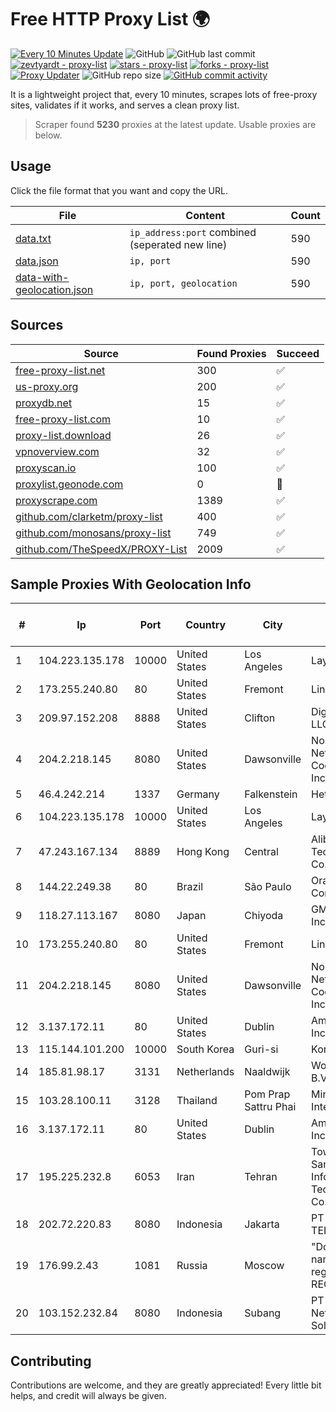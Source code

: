 
# Free HTTP Proxy List 🌍

[![Every 10 Minutes Update](https://github.com/mertguvencli/http-proxy-list/actions/workflows/main.yml/badge.svg?branch=main)](https://github.com/mertguvencli/http-proxy-list/actions/workflows/main.yml)
![GitHub](https://img.shields.io/github/license/mertguvencli/http-proxy-list)
![GitHub last commit](https://img.shields.io/github/last-commit/mertguvencli/http-proxy-list)
[![zevtyardt - proxy-list](https://img.shields.io/static/v1?label=zevtyardt&message=proxy-list&color=blue&logo=github)](https://github.com/zevtyardt/proxy-list "Go to GitHub repo")
[![stars - proxy-list](https://img.shields.io/github/stars/zevtyardt/proxy-list?style=social)](https://github.com/zevtyardt/proxy-list)
[![forks - proxy-list](https://img.shields.io/github/forks/zevtyardt/proxy-list?style=social)](https://github.com/zevtyardt/proxy-list)
[![Proxy Updater](https://github.com/zevtyardt/proxy-list/workflows/Proxy%20Updater/badge.svg)](https://github.com/zevtyardt/proxy-list/actions?query=workflow:"Proxy+Updater")
![GitHub repo size](https://img.shields.io/github/repo-size/zevtyardt/proxy-list)
[![GitHub commit activity](https://img.shields.io/github/commit-activity/m/zevtyardt/proxy-list?logo=commits)](https://github.com/zevtyardt/proxy-list/commits/main)

It is a lightweight project that, every 10 minutes, scrapes lots of free-proxy sites, validates if it works, and serves a clean proxy list.

> Scraper found **5230** proxies at the latest update. Usable proxies are below.

## Usage

Click the file format that you want and copy the URL.

|File|Content|Count|
|----|-------|-----|
|[data.txt](https://raw.githubusercontent.com/mertguvencli/http-proxy-list/main/proxy-list/data.txt)|`ip_address:port` combined (seperated new line)|590|
|[data.json](https://raw.githubusercontent.com/mertguvencli/http-proxy-list/main/proxy-list/data.json)|`ip, port`|590|
|[data-with-geolocation.json](https://raw.githubusercontent.com/mertguvencli/http-proxy-list/main/proxy-list/data-with-geolocation.json)|`ip, port, geolocation`|590|

## Sources

|Source|Found Proxies|Succeed|
|------|-------------|-------|
|[free-proxy-list.net](https://free-proxy-list.net)|300|✅|
|[us-proxy.org](https://www.us-proxy.org)|200|✅|
|[proxydb.net](http://proxydb.net)|15|✅|
|[free-proxy-list.com](https://free-proxy-list.com/?page=&port=&type%5B%5D=http&type%5B%5D=https&up_time=0&search=Search)|10|✅|
|[proxy-list.download](https://www.proxy-list.download/HTTP)|26|✅|
|[vpnoverview.com](https://vpnoverview.com/privacy/anonymous-browsing/free-proxy-servers)|32|✅|
|[proxyscan.io](https://www.proxyscan.io)|100|✅|
|[proxylist.geonode.com](https://proxylist.geonode.com/api/proxy-list?limit=300&page=1&sort_by=lastChecked&sort_type=desc&protocols=http,https)|0|🚫|
|[proxyscrape.com](https://api.proxyscrape.com/v2/?request=displayproxies&protocol=http&timeout=10000&country=all&ssl=all&anonymity=all)|1389|✅|
|[github.com/clarketm/proxy-list](https://raw.githubusercontent.com/clarketm/proxy-list/master/proxy-list-raw.txt)|400|✅|
|[github.com/monosans/proxy-list](https://raw.githubusercontent.com/monosans/proxy-list/main/proxies/http.txt)|749|✅|
|[github.com/TheSpeedX/PROXY-List](https://raw.githubusercontent.com/TheSpeedX/PROXY-List/master/http.txt)|2009|✅|


## Sample Proxies With Geolocation Info

|#|Ip|Port|Country|City|Internet Service Provider|
|-|--|----|-------|----|-------------------------|
|1|104.223.135.178|10000|United States|Los Angeles|LayerHost|
|2|173.255.240.80|80|United States|Fremont|Linode, LLC|
|3|209.97.152.208|8888|United States|Clifton|DigitalOcean, LLC|
|4|204.2.218.145|8080|United States|Dawsonville|North Georgia Network Cooperative, Inc.|
|5|46.4.242.214|1337|Germany|Falkenstein|Hetzner|
|6|104.223.135.178|10000|United States|Los Angeles|LayerHost|
|7|47.243.167.134|8889|Hong Kong|Central|Alibaba (US) Technology Co., Ltd.|
|8|144.22.249.38|80|Brazil|São Paulo|Oracle Corporation|
|9|118.27.113.167|8080|Japan|Chiyoda|GMO Internet, Inc.|
|10|173.255.240.80|80|United States|Fremont|Linode, LLC|
|11|204.2.218.145|8080|United States|Dawsonville|North Georgia Network Cooperative, Inc.|
|12|3.137.172.11|80|United States|Dublin|Amazon.com, Inc.|
|13|115.144.101.200|10000|South Korea|Guri-si|Korea Telecom|
|14|185.81.98.17|3131|Netherlands|Naaldwijk|WorldStream B.V.|
|15|103.28.100.11|3128|Thailand|Pom Prap Sattru Phai|Ministry of Interior|
|16|3.137.172.11|80|United States|Dublin|Amazon.com, Inc.|
|17|195.225.232.8|6053|Iran|Tehran|Towse'e Saman Information Technology Co. PJS|
|18|202.72.220.83|8080|Indonesia|Jakarta|PT ARTHA TELEKOMINDO|
|19|176.99.2.43|1081|Russia|Moscow|"Domain names registrar REG.RU", Ltd|
|20|103.152.232.84|8080|Indonesia|Subang|PT Kingpolah Network Solutions|



## Contributing

Contributions are welcome, and they are greatly appreciated! Every
little bit helps, and credit will always be given.

